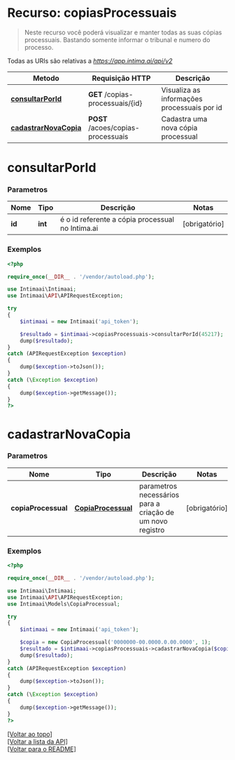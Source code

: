 # Recurso: **copiasProcessuais**

> Neste recurso você poderá visualizar e manter todas as suas cópias processuais. 
>Bastando somente informar o tribunal e numero do processo.


Todas as URIs são relativas a *https://app.intima.ai/api/v2*

Metodo | Requisição HTTP | Descrição
------------- | ------------- | -------------
[**consultarPorId**](copiasProcessuaisResources.md#consultarPorId) | **GET** /copias-processuais/{id} | Visualiza as informações processuais por id
[**cadastrarNovaCopia**](copiasProcessuaisResources.md#cadastrarNovaCopia) | **POST** /acoes/copias-processuais | Cadastra uma nova cópia processual

# **consultarPorId**

### Parametros

Nome | Tipo | Descrição | Notas
------------- | ------------- | ------------- | -------------
**id** | **int**| é o id referente a cópia processual no Intima.ai | [obrigatório]

### Exemplos
```php
<?php

require_once(__DIR__ . '/vendor/autoload.php');

use Intimaai\Intimaai;
use Intimaai\API\APIRequestException;

try 
{
    $intimaai = new Intimaai('api_token');

    $resultado = $intimaai->copiasProcessuais->consultarPorId(45217);
    dump($resultado);
}
catch (APIRequestException $exception)
{
    dump($exception->toJson());
}
catch (\Exception $exception)
{
    dump($exception->getMessage());
}
?>
```

# **cadastrarNovaCopia**

### Parametros

Nome | Tipo | Descrição | Notas
------------- | ------------- | ------------- | -------------
**copiaProcessual** | [**CopiaProcessual**](../models/copy/CopiaProcessual.md) | parametros necessários para a criação de um novo registro | [obrigatório]

### Exemplos
```php
<?php

require_once(__DIR__ . '/vendor/autoload.php');

use Intimaai\Intimaai;
use Intimaai\API\APIRequestException;
use Intimaai\Models\CopiaProcessual;

try 
{
    $intimaai = new Intimaai('api_token');

    $copia = new CopiaProcessual('0000000-00.0000.0.00.0000', 1);
    $resultado = $intimaai->copiasProcessuais->cadastrarNovaCopia($copia);
    dump($resultado);
}
catch (APIRequestException $exception)
{
    dump($exception->toJson());
}
catch (\Exception $exception)
{
    dump($exception->getMessage());
}
?>
```

[[Voltar ao topo]](#)        
[[Voltar a lista da API]](../../README.md#Documentação-para-os-Endpoints-da-API)    
[[Voltar para o README]](../../README.md#Intima.ai---SDK-PHP)
